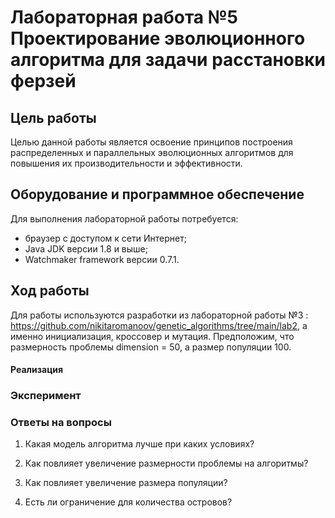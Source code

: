 # Лабораторная работа №5 Проектирование эволюционного алгоритма для задачи расстановки ферзей

## Цель работы
Целью данной работы является освоение принципов построения распределенных и параллельных эволюционных алгоритмов для повышения их производительности и эффективности.
## Оборудование и программное обеспечение
Для выполнения лабораторной работы потребуется:
* браузер с доступом к сети Интернет;
* Java JDK версии 1.8 и выше;
* Watchmaker framework версии 0.7.1.
## Ход работы

Для работы используются разработки из лабораторной работы №3 : https://github.com/nikitaromanoov/genetic_algorithms/tree/main/lab2, а именно инициализация, кроссовер и мутация.
Предположим, что размерность проблемы dimension = 50, а размер популяции 100.


#### Реализация


### Эксперимент









### Ответы на вопросы


1. Какая модель алгоритма лучше при каких условиях?

2. Как повлияет увеличение размерности проблемы на алгоритмы?

3. Как повлияет увеличение размера популяции?

4. Есть ли ограничение для количества островов?







